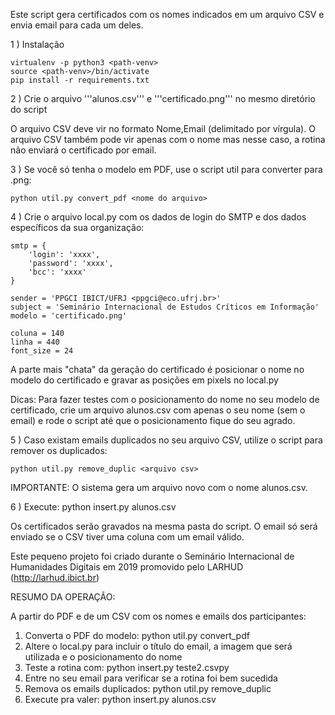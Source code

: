 Este script gera certificados com os nomes indicados em um arquivo CSV e envia email para cada um deles. 

1 ) Instalação

    virtualenv -p python3 <path-venv>
    source <path-venv>/bin/activate
    pip install -r requirements.txt

2 ) Crie o arquivo '''alunos.csv''' e '''certificado.png''' no mesmo diretório do script

O arquivo CSV deve vir no formato Nome,Email (delimitado por vírgula). 
O arquivo CSV também pode vir apenas com o nome mas nesse caso, a rotina não enviará o certificado por email. 

3 ) Se você só tenha o modelo em PDF, use o script util para converter para .png:

    python util.py convert_pdf <nome do arquivo>

4 ) Crie o arquivo local.py com os dados de login do SMTP e dos dados específicos da sua organização:

    smtp = {
        'login': 'xxxx',
        'password': 'xxxx',
        'bcc': 'xxxx'
    }
    
    sender = 'PPGCI IBICT/UFRJ <ppgci@eco.ufrj.br>'
    subject = 'Seminário Internacional de Estudos Críticos em Informação'
    modelo = 'certificado.png'
    
    coluna = 140
    linha = 440
    font_size = 24

A parte mais "chata" da geração do certificado é posicionar o nome no modelo do certificado e gravar as posições em pixels no local.py 

Dicas: Para fazer testes com o posicionamento do nome no seu modelo de certificado, crie um arquivo alunos.csv com apenas o seu nome (sem o email) e rode o script até que o posicionamento fique do seu agrado.

5 ) Caso existam emails duplicados no seu arquivo CSV, utilize o script para remover os duplicados:

    python util.py remove_duplic <arquivo csv> 
    
IMPORTANTE: O sistema gera um arquivo novo com o nome alunos.csv.

6 ) Execute: python insert.py alunos.csv

Os certificados serão gravados na mesma pasta do script. O email só será enviado se o CSV tiver uma coluna com um email válido.

Este pequeno projeto foi criado durante o Seminário Internacional de Humanidades Digitais em 2019 promovido pelo LARHUD (http://larhud.ibict.br)
 
RESUMO DA OPERAÇÃO:

A partir do PDF e de um CSV com os nomes e emails dos participantes:

1) Converta o PDF do modelo: python util.py convert_pdf <pdf>
2) Altere o local.py para incluir o título do email, a imagem que será utilizada e o posicionamento do nome
3) Teste a rotina com: python insert.py teste2.csvpy 
4) Entre no seu email para verificar se a rotina foi bem sucedida
5) Remova os emails duplicados: python util.py remove_duplic <csv>
6) Execute pra valer: python insert.py alunos.csv
